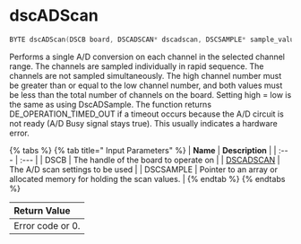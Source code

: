 # dscADScan

```c
BYTE dscADScan(DSCB board, DSCADSCAN* dscadscan, DSCSAMPLE* sample_values);
```

Performs a single A/D conversion on each channel in the selected channel range. The channels are sampled individually in rapid sequence. The channels are not sampled simultaneously. The high channel number must be greater than or equal to the low channel number, and both values must be less than the total number of channels on the board. Setting high = low is the same as using DscADSample. The function returns DE\_OPERATION\_TIMED\_OUT if a timeout occurs because the A/D circuit is not ready \(A/D Busy signal stays true\). This usually indicates a hardware error.

{% tabs %}
{% tab title=" Input Parameters" %}
| **Name** | **Description** |
| :--- | :--- |
| DSCB  | The handle of the board to operate on |
| [DSCADSCAN](../15.-structure-definitions/dscadscan-1.md) | The A/D scan settings to be used |
| DSCSAMPLE | Pointer to an array or allocated memory for holding the scan values. |
{% endtab %}
{% endtabs %}

| Return Value |
| :--- |
| Error code or 0. |

